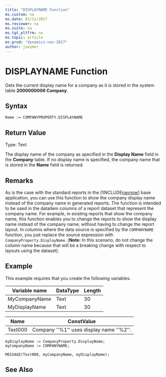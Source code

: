 ```yaml
---
title: "DISPLAYNAME Function"
ms.custom: na
ms.date: 03/11/2017
ms.reviewer: na
ms.suite: na
ms.tgt_pltfrm: na
ms.topic: article
ms.prod: "dynamics-nav-2017"
author: jswymer
---
```

# DISPLAYNAME Function
Gets the current display name for a company as it is stored in the system table **2000000006 Company**. 

## Syntax  

```  
Name := COMPANYPROPERTY.DISPLAYNAME
```  
  
## Return Value  
 Type: Text  
  
The display name of the company as specified in the **Display Name** field in the **Company** table. If no display name is specified, the company name that is stored in the **Name** field is returned. 

## Remarks
As is the case with the standard reports in the [!INCLUDE[navnow](includes/navnow_md.md)] base application, you can use this function to show the company display name instead of the company name in generated reports. The function is intended to be used in the dataitem columns of a report dataset that represent the company name. For example, in existing reports that show the company name, this function enables you to change the reports to show the display name instead of the company name; without having to change the report layout. In columns where the data source is specified by the `COMPANYNAME` function, you just replace the source expression with `CompanyProperty.DisplayName`. (**Note:** In this scenario, do not change the column name because that will be a breaking change with respect to layouts using the dataset).

## Example  
 This example requires that you create the following variables.

|Variable name|DataType|Length|  
|-------------------|--------------|------------|  
|MyCompanyName|Text|30|
|MyDisplayName|Text|30|  
  
|Name|ConstValue|  
|----------|----------------|  
|Text000|Company ''%1'' uses display name ''%2''.|  
  
```  
myDisplayName := CompanyProperty.DisplayName;
myCompanyName := COMPANYNAME;

MESSAGE(Text000, myCompanyName, myDisplayName); 
```  
  
## See Also  